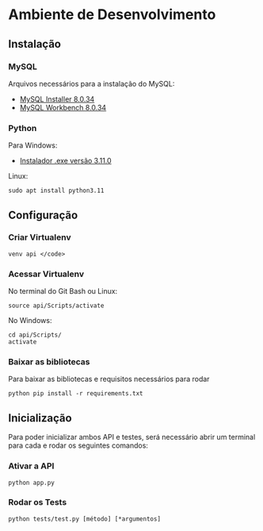 # Ambiente de Desenvolvimento
## Instalação

### MySQL

Arquivos necessários para a instalação do MySQL:

 - [MySQL Installer 8.0.34](https://dev.mysql.com/downloads/installer/)
 - [MySQL Workbench 8.0.34](https://dev.mysql.com/downloads/workbench/)

### Python 

Para Windows:

- [Instalador .exe versão 3.11.0](https://www.python.org/ftp/python/3.11.0/python-3.11.0-amd64.exe)

Linux:
``` 
sudo apt install python3.11
```

## Configuração
### Criar Virtualenv
```
venv api </code>
```

### Acessar Virtualenv
No terminal do Git Bash ou Linux:
```
source api/Scripts/activate
```

No Windows: 
```
cd api/Scripts/
activate
```

### Baixar as bibliotecas

Para baixar as bibliotecas e requisitos necessários para rodar 

```
python pip install -r requirements.txt
```

## Inicialização

Para poder inicializar ambos API e testes, será necessário abrir um terminal para cada e rodar os seguintes comandos:

### Ativar a API
```
python app.py 
```

### Rodar os Tests
```
python tests/test.py [método] [*argumentos]
```